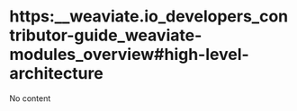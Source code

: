 # https:\_\_weaviate.io_developers_contributor-guide_weaviate-modules_overview#high-level-architecture

No content
